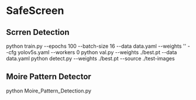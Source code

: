 # SafeScreen
## Scrren Detection
python train.py  --epochs 100 --batch-size 16 --data data.yaml --weights '' --cfg yolov5s.yaml --workers 0
python val.py --weights ./best.pt --data data.yaml
python detect.py --weights ./best.pt --source ./test-images 

## Moire Pattern Detector
python Moire_Pattern_Detection.py
